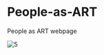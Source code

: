 # People-as-ART
People as ART webpage



![5](https://user-images.githubusercontent.com/121817168/230185396-20cc18e4-ffdd-4d73-a4d0-dc65bb7d483b.png)
